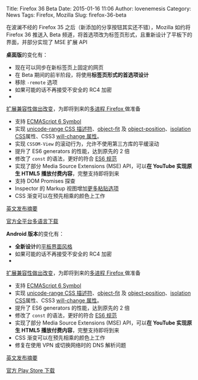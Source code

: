 Title: Firefox 36 Beta
Date: 2015-01-16 11:06
Author: lovenemesis
Category: News
Tags: Firefox, Mozilla
Slug: firefox-36-beta

在波澜不经的 Firefox 35 之后（新添加的分享按钮其实还不错），Mozilla
如约将 Firefox 36 推送入 Beta
频道，将首选项改为标签页形式，且重新设计了平板下的界面，并部分实现了 MSE
扩展 API

**桌面版**的变化有：

* 现在可以同步在新标签页上固定的网页  
* 在 Beta 期间的前半阶段，将使用**标签页形式的首选项设计**  
* 移除 `-remote` 选项  
* 如果可能的话不再接受不安全的 RC4 加密  
*
[扩展兼容性做出改变](https://blog.mozilla.org/addons/2015/01/13/compatibility-for-firefox-36/)，为即将到来的[多进程
Firefox
](https://developer.mozilla.org/en-US/Add-ons/Working\_with\_multiprocess\_Firefox)做准备  
* 支持 [ECMAScript 6
Symbol](https://developer.mozilla.org/en-US/docs/Web/JavaScript/Reference/Global\_Objects/Symbol)  
* 实现 [unicode-range CSS
描述符](https://developer.mozilla.org/en-US/docs/Web/CSS/unicode-range)、[object-fit](https://developer.mozilla.org/en-US/docs/Web/CSS/object-fit)
及
[object-position](https://developer.mozilla.org/en-US/docs/Web/CSS/object-position)、[isolation
CSS](https://developer.mozilla.org/en-US/docs/Web/CSS/isolation)属性、CSS3
[will-change
属性](https://developer.mozilla.org/en-US/docs/Web/CSS/will-change)。  
* 实现 `CSSOM-View` 的滚动行为，允许不使用第三方库的平缓滚动  
* 提升了 ES6 generators 的性能，达到原先的 2 倍  
* 修改了 `const` 的语法，更好的符合 [ES6
规范](https://developer.mozilla.org/en-US/docs/Web/JavaScript/Reference/Statements/const)  
* 实现了部分 Media Source Extensions (MSE) API，可以**在 YouTube
实现原生 HTML5 播放付费内容**，完整支持即将到来  
* 支持 DOM Promises 探查  
* Inspector 的 Markup
视图增加[更多粘贴选项](https://developer.mozilla.org/en-US/docs/Tools/Page\_Inspector#Element\_popup\_menu\_2)  
* CSS 渐变可以在预先相乘的颜色上工作

[英文发布摘要](https://www.mozilla.org/en-US/firefox/36.0beta/releasenotes/)

[官方全平台多语言下载](https://www.mozilla.org/en-US/firefox/beta/all/)

**Android 版本**的变化有：

* **全新设计**的[平板界面风格](http://lucasr.org/2014/12/03/new-tablet-ui-for-firefox-on-android/)  
* 如果可能的话不再接受不安全的 RC4 加密  
*
[扩展兼容性做出改变](https://blog.mozilla.org/addons/2015/01/13/compatibility-for-firefox-36/)，为即将到来的[多进程
Firefox
](https://developer.mozilla.org/en-US/Add-ons/Working\_with\_multiprocess\_Firefox)做准备  
* 支持 [ECMAScript 6
Symbol](https://developer.mozilla.org/en-US/docs/Web/JavaScript/Reference/Global\_Objects/Symbol)  
* 实现 [unicode-range CSS
描述符](https://developer.mozilla.org/en-US/docs/Web/CSS/unicode-range)、[object-fit](https://developer.mozilla.org/en-US/docs/Web/CSS/object-fit)
及
[object-position](https://developer.mozilla.org/en-US/docs/Web/CSS/object-position)、[isolation
CSS](https://developer.mozilla.org/en-US/docs/Web/CSS/isolation)属性、CSS3
[will-change
属性](https://developer.mozilla.org/en-US/docs/Web/CSS/will-change)。  
* 提升了 ES6 generators 的性能，达到原先的 2 倍  
* 修改了 `const` 的语法，更好的符合 [ES6
规范](https://developer.mozilla.org/en-US/docs/Web/JavaScript/Reference/Statements/const)  
* 实现了部分 Media Source Extensions (MSE) API，可以**在 YouTube
实现原生 HTML5 播放付费内容**，完整支持即将到来  
* CSS 渐变可以在预先相乘的颜色上工作  
* 修复在使用 VPN 或切换网络时的 DNS 解析问题

[英文发布摘要](https://www.mozilla.org/en-US/mobile/36.0beta/releasenotes/)

[官方 Play Store
下载](https://play.google.com/store/apps/details?id=org.mozilla.firefox\_beta&referrer=utm\_source%3Dmozilla%26utm\_medium%3DReferral%26utm\_campaign%3Dmozilla-org)
